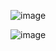 ![image](https://static.wixstatic.com/media/e27fd3_997b6c3cc5b34e90a02d13823dee674f~mv2.png)

![image](https://kodecreators.com/image/portfolio/zebraped/mobile_mockup.png)
